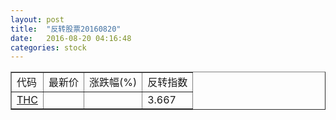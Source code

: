```yaml
---
layout: post
title:  "反转股票20160820"
date:   2016-08-20 04:16:48
categories: stock
---
```


<script type="text/javascript">
var stockList = []
stockList.push('gb_thc');
</script>

<table border="1">
 <tr>
 <td>代码</td>
  <td>最新价</td>
  <td>涨跌幅(%)</td>
 <td>反转指数</td>
</tr>
  <tr id="thc"><td><a href="http://stock.finance.sina.com.cn/usstock/quotes/THC.html" target="_blank">THC</a></td><td></td><td></td><td>3.667</td></tr>
</table>
